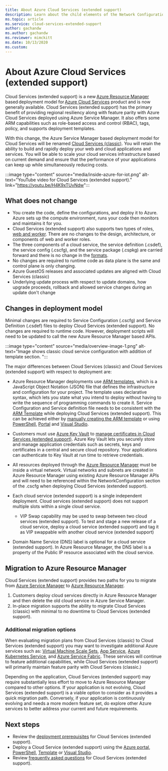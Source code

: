 ```yaml
---
title: About Azure Cloud Services (extended support)
description: Learn about the child elements of the Network Configuration element of the service configuration file, which specifies Virtual Network and DNS values.
ms.topic: article
ms.service: cloud-services-extended-support
author: gachandw
ms.author: gachandw
ms.reviewer: mimckitt
ms.date: 10/13/2020
ms.custom: 
---
```

# About Azure Cloud Services (extended support)

Cloud Services (extended support) is a new [Azure Resource Manager](../azure-resource-manager/management/overview.md) based deployment model for [Azure Cloud Services](https://azure.microsoft.com/services/cloud-services/) product and is now generally available. Cloud Services (extended support) has the primary benefit of providing regional resiliency along with feature parity with Azure Cloud Services deployed using Azure Service Manager. It also offers some ARM capabilities such as role-based access and control (RBAC), tags, policy, and supports deployment templates.  

With this change, the Azure Service Manager based deployment model for Cloud Services will be renamed [Cloud Services (classic)](../cloud-services/cloud-services-choose-me.md). You will retain the ability to build and rapidly deploy your web and cloud applications and services. You will be able to scale your cloud services infrastructure based on current demand and ensure that the performance of your applications can keep up while simultaneously reducing costs.  

:::image type="content" source="media/inside-azure-for-iot.png" alt-text="YouTube video for Cloud Services (extended support)." link="https://youtu.be/H4K9xTUvNdw":::


## What does not change 
- You create the code, define the configurations, and deploy it to Azure. Azure sets up the compute environment, runs your code then monitors and maintains it for you.
- Cloud Services (extended support) also supports two types of roles, [web and worker](../cloud-services/cloud-services-choose-me.md). There are no changes to the design, architecture, or components of web and worker roles. 
- The three components of a cloud service, the service definition (.csdef), the service config (.cscfg), and the service package (.cspkg) are carried forward and there is no change in the [formats](cloud-services-model-and-package.md). 
- No changes are required to runtime code as data plane is the same and control plane is only changing. 
- Azure GuestOS releases and associated updates are aligned with Cloud Services (classic)
- Underlying update process with respect to update domains, how upgrade proceeds, rollback and allowed service changes during an update don't change

## Changes in deployment model

Minimal changes are required to Service Configuration (.cscfg) and Service Definition (.csdef) files to deploy Cloud Services (extended support). No changes are required to runtime code. However, deployment scripts will need to be updated to call the new Azure Resource Manager based APIs. 

:::image type="content" source="media/overview-image-1.png" alt-text="Image shows classic cloud service configuration with addition of template section. ":::

The major differences between Cloud Services (classic) and Cloud Services (extended support) with respect to deployment are: 

- Azure Resource Manager deployments use [ARM templates](../azure-resource-manager/templates/overview.md), which is a JavaScript Object Notation (JSON) file that defines the infrastructure and configuration for your project. The template uses declarative syntax, which lets you state what you intend to deploy without having to write the sequence of programming commands to create it. Service Configuration and Service definition file needs to be consistent with the [ARM Template](../azure-resource-manager/templates/overview.md) while deploying Cloud Services (extended support). This can be achieved either by [manually creating the ARM template](deploy-template.md) or using [PowerShell](deploy-powershell.md), [Portal](deploy-portal.md) and [Visual Studio](deploy-visual-studio.md).  

- Customers must use [Azure Key Vault](../key-vault/general/overview.md) to [manage certificates in Cloud Services (extended support)](certificates-and-key-vault.md). Azure Key Vault lets you securely store and manage application credentials such as secrets, keys and certificates in a central and secure cloud repository. Your applications can authenticate to Key Vault at run time to retrieve credentials. 

- All resources deployed through the [Azure Resource Manager](../azure-resource-manager/templates/overview.md) must be inside a virtual network. Virtual networks and subnets are created in Azure Resource Manager using existing Azure Resource Manager APIs and will need to be referenced within the NetworkConfiguration section of the .cscfg when deploying Cloud Services (extended support).   

- Each cloud service (extended support) is a single independent deployment. Cloud services (extended support) does not support multiple slots within a single cloud service.  
    - VIP Swap capability may be used to swap between two cloud services (extended support). To test and stage a new release of a cloud service, deploy a cloud service (extended support) and tag it as VIP swappable with another cloud service (extended support)  

- Domain Name Service (DNS) label is optional for a cloud service (extended support). In Azure Resource Manager, the DNS label is a property of the Public IP resource associated with the cloud service. 

## Migration to Azure Resource Manager

Cloud Services (extended support) provides two paths for you to migrate from [Azure Service Manager](/powershell/azure/servicemanagement/overview) to [Azure Resource Manager](../azure-resource-manager/management/overview.md). 
1) Customers deploy cloud services directly in Azure Resource Manager and then delete the old cloud service in Azure Service Manager. 
2) In-place migration supports the ability to migrate Cloud Services (classic) with minimal to no downtime to Cloud Services (extended support). 

### Additional migration options

When evaluating migration plans from Cloud Services (classic) to Cloud Services (extended support) you may want to investigate additional Azure services such as: [Virtual Machine Scale Sets](../virtual-machine-scale-sets/overview.md), [App Service](../app-service/overview.md), [Azure Kubernetes Service](../aks/intro-kubernetes.md), and [Azure Service Fabric](../service-fabric/service-fabric-overview.md). These services will continue to feature additional capabilities, while Cloud Services (extended support) will primarily maintain feature parity with Cloud Services (classic.) 

Depending on the application, Cloud Services (extended support) may require substantially less effort to move to Azure Resource Manager compared to other options. If your application is not evolving, Cloud Services (extended support) is a viable option to consider as it provides a quick migration path. Conversely, if your application is continuously evolving and needs a more modern feature set, do explore other Azure services to better address your current and future requirements. 

## Next steps
- Review the [deployment prerequisites](deploy-prerequisite.md) for Cloud Services (extended support).
- Deploy a Cloud Service (extended support) using the [Azure portal](deploy-portal.md), [PowerShell](deploy-powershell.md), [Template](deploy-template.md) or [Visual Studio](deploy-visual-studio.md).
- Review [frequently asked questions](faq.yml) for Cloud Services (extended support).
